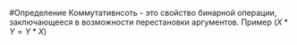 #Определение
Коммутативнсоть - это свойство бинарной операции, заключающееся в возможности перестановки аргументов.
Пример ($X*Y = Y*X$)